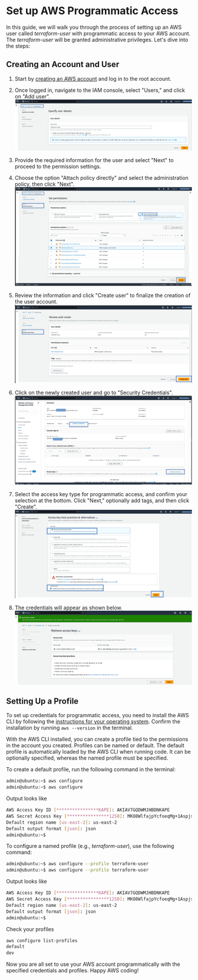 # Set up AWS Programmatic Access

In this guide, we will walk you through the process of setting up an AWS user called _terraform-user_ with programmatic access to your AWS account. The _terraform-user_ will be granted administrative privileges. Let's dive into the steps:

## Creating an Account and User

1. Start by [creating an AWS account](https://www.google.com/aclk?sa=l&ai=DChcSEwiXiJX_oqCAAxVxCX0KHSx7DLIYABAAGgJwdg&sig=AOD64_3OKsX2TmS5PEKxZBUkuYTnqPOaZw&q&adurl&ved=2ahUKEwju343_oqCAAxXiMDQIHXOFBr8Q0Qx6BAgGEAE) and log in to the root account.

2. Once logged in, navigate to the IAM console, select "Users," and click on "Add user". ![user](images/account-creation-start.png)

3. Provide the required information for the user and select "Next" to proceed to the permission settings.

4. Choose the option "Attach policy directly" and select the administration policy, then click "Next". ![policy](images/account-creation-policy.png)

5. Review the information and click "Create user" to finalize the creation of the user account. ![create-user](images/account-creation-create.png)

6. Click on the newly created user and go to "Security Credentials". ![credential](images/account-creation-acces-keys-start.png)

7. Select the access key type for programmatic access, and confirm your selection at the bottom. Click "Next," optionally add tags, and then click "Create". ![credential-type](images/account-creation-acces-keys-type.png)

8. The credentials will appear as shown below. ![credentials](images/account-creation-credentials.png)

## Setting Up a Profile

To set up credentials for programmatic access, you need to install the AWS CLI by following the [instructions for your operating system](https://docs.aws.amazon.com/cli/latest/userguide/getting-started-install.html). Confirm the installation by running `aws --version` in the terminal.

With the AWS CLI installed, you can create a profile tied to the permissions in the account you created. Profiles can be named or default. The default profile is automatically loaded by the AWS CLI when running code. It can be optionally specified, whereas the named profile must be specified.

To create a default profile, run the following command in the terminal:

```sh
admin@ubuntu:~$ aws configure
admin@ubuntu:~$ aws configure
```

Output looks like

```sh
AWS Access Key ID [****************KAPE]: AKIAV7GQDWMJHBDNKAPE
AWS Secret Access Key [****************12S0]: MKO8WlfajpYcfoeqMg+1AspjsPj5iNF2T127T 
Default region name [us-east-2]: us-east-2
Default output format [json]: json
admin@ubuntu:~$
```

To configure a named profile (e.g., _terraform-user_), use the following command:

```sh
admin@ubuntu:~$ aws configure --profile terraform-user
admin@ubuntu:~$ aws configure --profile terraform-user
```

Output looks like

```sh
AWS Access Key ID [****************KAPE]: AKIAV7GQDWMJHBDNKAPE
AWS Secret Access Key [****************12S0]: MKO8WlfajpYcfoeqMg+1AspjsPj5iNF2T127T
Default region name [us-east-2]: us-east-2
Default output format [json]: json
admin@ubuntu:~$
```

Check your profiles

```sh
aws configure list-profiles
default
dev
```

Now you are all set to use your AWS account programmatically with the specified credentials and profiles. Happy AWS coding!